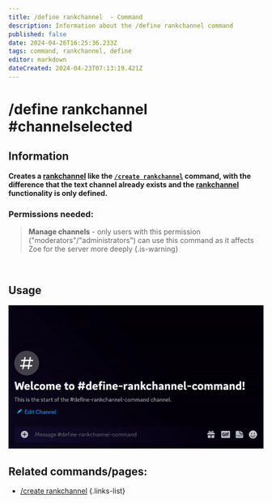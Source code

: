 ```yaml
---
title: /define rankchannel  - Command
description: Information about the /define rankchannel command
published: false
date: 2024-04-26T16:25:36.233Z
tags: command, rankchannel, define
editor: markdown
dateCreated: 2024-04-23T07:13:19.421Z
---
```


# /define rankchannel #channelselected
## Information
**Creates a [rankchannel](/en/features/rankchannel) like the [`/create rankchannel`](/en/commands/rankchannel/create) command, with the difference that the text channel already exists and the [rankchannel](/en/features/rankchannel) functionality is only defined.**
<br>

### Permissions needed:
>**Manage channels** - only users with this permission ("moderators"/"administrators") can use this command as it affects Zoe for the server more deeply {.is-warning}

<br>

## Usage
![](/new_define_rankchannel.gif)
<br>
 
## Related commands/pages:
- [/create rankchannel](/en/commands/rankchannel/create) 
{.links-list}